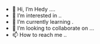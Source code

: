 - 👋 Hi, I’m Hedy ....
- 👀 I’m interested in ..
- 🌱 I’m currently learning .
- 💞️ I’m looking to collaborate on ...
- 📫 How to reach me ..

<!---
hedy992/hedy992 is a ✨ special ✨ repository because its `README.md` (this file) appears on your GitHub profile.
You can click the Preview link to take a look at your changes.
--->
